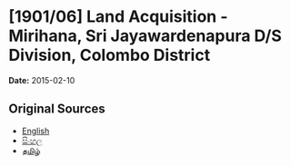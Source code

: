 # [1901/06] Land Acquisition - Mirihana, Sri Jayawardenapura D/S Division, Colombo District

**Date:** 2015-02-10

## Original Sources

- [English](https://documents.gov.lk/view/extra-gazettes/2015/2/1901-06_E.pdf)
- [සිංහල](https://documents.gov.lk/view/extra-gazettes/2015/2/1901-06_S.pdf)
- [தமிழ்](https://documents.gov.lk/view/extra-gazettes/2015/2/1901-06_T.pdf)
